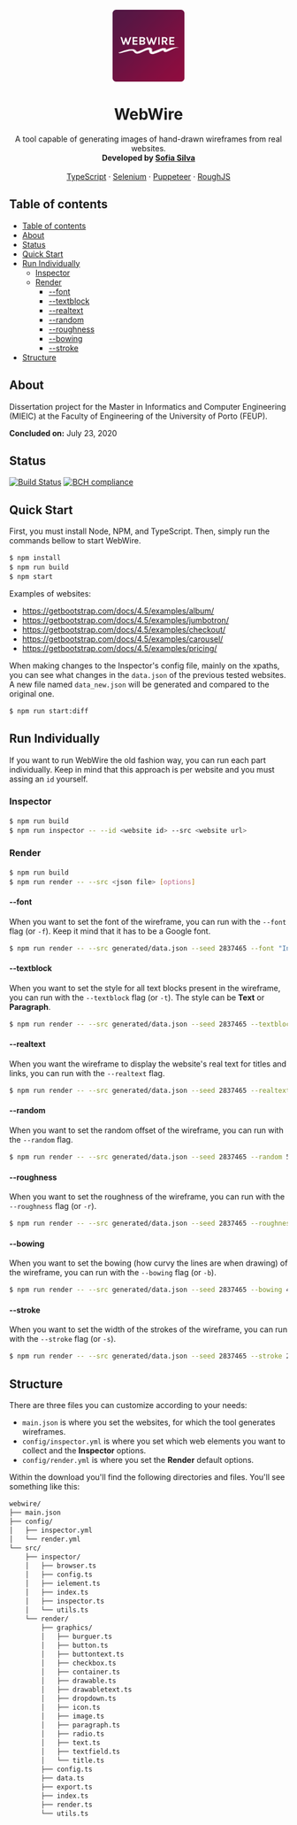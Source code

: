 <p align="center">
  <img src="logo.png" alt="Webwire logo" width="130" height="130">
</p>
<h1 align="center">
  WebWire
</h1>
<p align="center">
  A tool capable of generating images of hand-drawn wireframes from real websites.
  <br>
  <strong>Developed by <a href="https://github.com/literallysofia">Sofia Silva</a></strong>
  <br>
  <br>
  <a href="https://www.typescriptlang.org">TypeScript</a>
  ·
  <a href="https://www.selenium.dev">Selenium</a>
  ·
  <a href="https://pptr.dev">Puppeteer</a>
  ·
  <a href="https://roughjs.com">RoughJS</a>
</p>

## Table of contents

- [Table of contents](#table-of-contents)
- [About](#about)
- [Status](#status)
- [Quick Start](#quick-start)
- [Run Individually](#run-individually)
  - [Inspector](#inspector)
  - [Render](#render)
    - [--font](#--font)
    - [--textblock](#--textblock)
    - [--realtext](#--realtext)
    - [--random](#--random)
    - [--roughness](#--roughness)
    - [--bowing](#--bowing)
    - [--stroke](#--stroke)
- [Structure](#structure)

## About

Dissertation project for the Master in Informatics and Computer Engineering (MIEIC) at the Faculty of Engineering of the University of Porto (FEUP).

**Concluded on:** July 23, 2020

## Status

[![Build Status](https://travis-ci.com/literallysofia/webwire.svg?token=7Dxk8WEiEdhDmmz21QEU&branch=master)](https://travis-ci.com/literallysofia/webwire)
[![BCH compliance](https://bettercodehub.com/edge/badge/literallysofia/webwire?branch=master&token=6240a7cb7e9aeec1e9e74cdea140f2cdc07bf083)](https://bettercodehub.com/)

## Quick Start

First, you must install Node, NPM, and TypeScript. Then, simply run the commands bellow to start WebWire.

```bash
$ npm install
$ npm run build
$ npm start
```

Examples of websites:

* https://getbootstrap.com/docs/4.5/examples/album/
* https://getbootstrap.com/docs/4.5/examples/jumbotron/
* https://getbootstrap.com/docs/4.5/examples/checkout/
* https://getbootstrap.com/docs/4.5/examples/carousel/
* https://getbootstrap.com/docs/4.5/examples/pricing/

When making changes to the Inspector's config file, mainly on the xpaths, you can see what changes in the ```data.json``` of the previous tested websites. A new file named ```data_new.json``` will be generated and compared to the original one.

```bash
$ npm run start:diff
```

## Run Individually

If you want to run WebWire the old fashion way, you can run each part individually. Keep in mind that this approach is per website and you must assing an ```id``` yourself.

### Inspector

```bash
$ npm run build
$ npm run inspector -- --id <website id> --src <website url>
```

### Render

```bash
$ npm run build
$ npm run render -- --src <json file> [options]
```

#### --font

When you want to set the font of the wireframe, you can run with the ```--font``` flag (or ```-f```). Keep it mind that it has to be a Google font.

```bash
$ npm run render -- --src generated/data.json --seed 2837465 --font "Indie Flower"
```

#### --textblock

When you want to set the style for all text blocks present in the wireframe, you can run with the ```--textblock``` flag (or ```-t```). The style can be **Text** or **Paragraph**.

```bash
$ npm run render -- --src generated/data.json --seed 2837465 --textblock "Paragraph"
```

#### --realtext

When you want the wireframe to display the website's real text for titles and links, you can run with the ```--realtext``` flag.

```bash
$ npm run render -- --src generated/data.json --seed 2837465 --realtext
```

#### --random

When you want to set the random offset of the wireframe, you can run with the ```--random``` flag.

```bash
$ npm run render -- --src generated/data.json --seed 2837465 --random 5
```

#### --roughness

When you want to set the roughness of the wireframe, you can run with the ```--roughness``` flag (or ```-r```).

```bash
$ npm run render -- --src generated/data.json --seed 2837465 --roughness 1.5
```

#### --bowing

When you want to set the bowing (how curvy the lines are when drawing) of the wireframe, you can run with the ```--bowing``` flag (or ```-b```).

```bash
$ npm run render -- --src generated/data.json --seed 2837465 --bowing 4
```

#### --stroke

When you want to set the width of the strokes of the wireframe, you can run with the ```--stroke``` flag (or ```-s```).

```bash
$ npm run render -- --src generated/data.json --seed 2837465 --stroke 2
```

## Structure

There are three files you can customize according to your needs:

* ```main.json``` is where you set the websites, for which the tool generates wireframes.
* ```config/inspector.yml``` is where you set which web elements you want to collect and the **Inspector** options.
* ```config/render.yml``` is where you set the **Render** default options.

Within the download you'll find the following directories and files. You'll see something like this:

```text
webwire/
├── main.json
├── config/
│   ├── inspector.yml
│   └── render.yml
└── src/
    ├── inspector/
    │   ├── browser.ts
    │   ├── config.ts
    │   ├── ielement.ts
    │   ├── index.ts
    │   ├── inspector.ts
    │   └── utils.ts
    └── render/
        ├── graphics/
        │   ├── burguer.ts
        │   ├── button.ts
        │   ├── buttontext.ts
        │   ├── checkbox.ts
        │   ├── container.ts
        │   ├── drawable.ts
        │   ├── drawabletext.ts
        │   ├── dropdown.ts
        │   ├── icon.ts
        │   ├── image.ts
        │   ├── paragraph.ts
        │   ├── radio.ts
        │   ├── text.ts
        │   ├── textfield.ts
        │   └── title.ts
        ├── config.ts
        ├── data.ts
        ├── export.ts
        ├── index.ts
        ├── render.ts
        └── utils.ts
```
